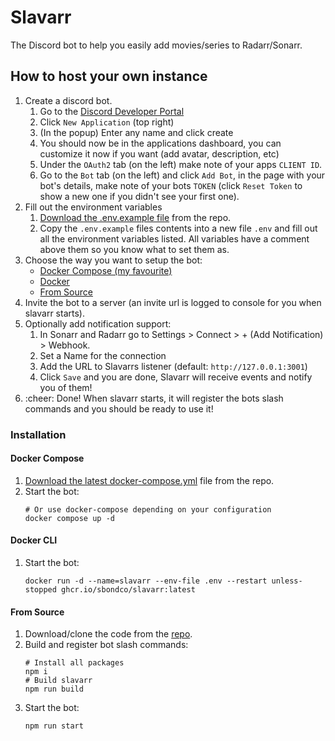 # Slavarr

The Discord bot to help you easily add movies/series to Radarr/Sonarr.

## How to host your own instance

1. Create a discord bot.
   1. Go to the [Discord Developer Portal](https://discord.com/developers/applications/)
   2. Click `New Application` (top right)
   3. (In the popup) Enter any name and click create
   4. You should now be in the applications dashboard, you can customize it now if you want (add avatar, description, etc)
   5. Under the `OAuth2` tab (on the left) make note of your apps `CLIENT ID`.
   6. Go to the `Bot` tab (on the left) and click `Add Bot`, in the page with your bot's details, make note of your bots `TOKEN` (click `Reset Token` to show a new one if you didn't see your first one).
2. Fill out the environment variables
   1. [Download the .env.example file](https://raw.githubusercontent.com/sbondCo/Slavarr/master/.env.example) from the repo.
   2. Copy the `.env.example` files contents into a new file `.env` and fill out all the environment variables listed. All variables have a comment above them so you know what to set them as.
3. Choose the way you want to setup the bot:
   - [Docker Compose (my favourite)](#docker-compose)
   - [Docker](#docker-cli)
   - [From Source](#from-source)
4. Invite the bot to a server (an invite url is logged to console for you when slavarr starts).
5. Optionally add notification support:
   1. In Sonarr and Radarr go to Settings > Connect > + (Add Notification) > Webhook.
   2. Set a Name for the connection
   3. Add the URL to Slavarrs listener (default: `http://127.0.0.1:3001`)
   4. Click `Save` and you are done, Slavarr will receive events and notify you of them!
6. :cheer: Done! When slavarr starts, it will register the bots slash commands and you should be ready to use it!

### Installation

#### Docker Compose

1. [Download the latest docker-compose.yml](https://raw.githubusercontent.com/sbondCo/Slavarr/master/docker-compose.yml) file from the repo.
2. Start the bot:
   ```
   # Or use docker-compose depending on your configuration
   docker compose up -d
   ```

#### Docker CLI

1. Start the bot:
   ```
   docker run -d --name=slavarr --env-file .env --restart unless-stopped ghcr.io/sbondco/slavarr:latest
   ```

#### From Source

1. Download/clone the code from the [repo](https://github.com/sbondCo/Slavarr).
2. Build and register bot slash commands:
   ```
   # Install all packages
   npm i
   # Build slavarr
   npm run build
   ```
3. Start the bot:
   ```
   npm run start
   ```
